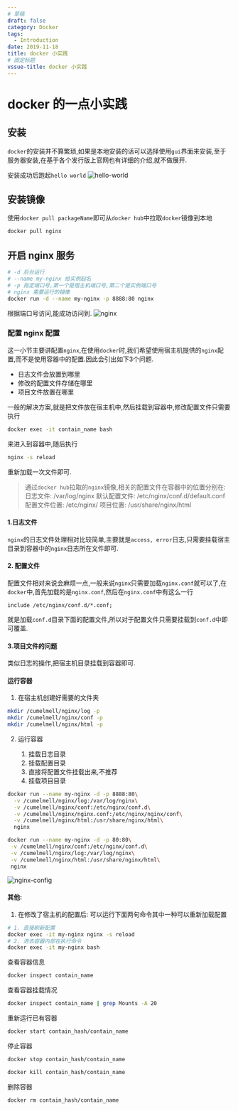 ```yaml
---
# 草稿
draft: false
category: Docker
tags:
  - Introduction
date: 2019-11-18
title: docker 小实践
# 固定标题
vssue-title: docker 小实践
---
```

# docker 的一点小实践

## 安装
` docker `的安装并不算繁琐,如果是本地安装的话可以选择使用` gui `界面来安装,至于服务器安装,在基于各个发行版上官网也有详细的介绍,就不做展开.

安装成功后跑起` hello world `
![hello-world](~@img/devOps/2019-11-18-docker01.png)

## 安装镜像
使用` docker pull packageName `即可从` docker hub `中拉取` docker `镜像到本地
```bash
docker pull nginx
```

## 开启 nginx 服务

```bash
# -d 后台运行
# --name my-nginx 给实例起名
# -p 指定端口号,第一个是宿主机端口号,第二个是实例端口号
# nginx 需要运行的镜像
docker run -d --name my-nginx -p 8888:80 nginx
```
根据端口号访问,能成功访问到.
![nginx](~@img/devOps/2019-11-18-docker02.png)

### 配置 nginx 配置
这一小节主要讲配置` nginx `,在使用` docker `时,我们希望使用宿主机提供的` nginx `配置,而不是使用容器中的配置.因此会引出如下3个问题.

- 日志文件会放置到哪里
- 修改的配置文件存储在哪里
- 项目文件放置在哪里

一般的解决方案,就是把文件放在宿主机中,然后挂载到容器中,修改配置文件只需要执行
```bash
docker exec -it contain_name bash
```
来进入到容器中,随后执行
```bash
nginx -s reload
```
重新加载一次文件即可.

> 通过` docker hub `拉取的` nginx `镜像,相关的配置文件在容器中的位置分别在:
> 日志文件: /var/log/nginx
> 默认配置文件: /etc/nginx/conf.d/default.conf
> 配置文件位置: /etc/nginx/
> 项目位置: /usr/share/nginx/html

#### 1.日志文件
` nginx `的日志文件处理相对比较简单,主要就是` access, error `日志,只需要挂载宿主目录到容器中的` nginx `日志所在文件即可.

#### 2. 配置文件
配置文件相对来说会麻烦一点,一般来说` nginx `只需要加载` nginx.conf `就可以了,在` docker `中,首先加载的是` nginx.conf `,然后在` nginx.conf `中有这么一行
```
include /etc/nginx/conf.d/*.conf;
```
就是加载` conf.d `目录下面的配置文件,所以对于配置文件只需要挂载到` conf.d `中即可覆盖.

#### 3.项目文件的问题
类似日志的操作,把宿主机目录挂载到容器即可.

#### 运行容器
1. 在宿主机创建好需要的文件夹
```bash
mkdir /cumelmell/nginx/log -p
mkdir /cumelmell/nginx/conf -p
mkdir /cumelmell/nginx/html -p
```
2. 运行容器


   1. 挂载日志目录
   2. 挂载配置目录
   3. 直接将配置文件挂载出来,不推荐
   4. 挂载项目目录
```bash
docker run --name my-nginx -d -p 8888:80\
  -v /cumelmell/nginx/log:/var/log/nginx\
  -v /cumelmell/nginx/conf:/etc/nginx/conf.d\
  -v /cumelmell/nginx/nginx.conf:/etc/nginx/nginx/conf\
  -v /cumelmell/nginx/html:/usr/share/nginx/html\
  nginx

docker run --name my-nginx -d -p 80:80\
 -v /cumelmell/nginx/conf:/etc/nginx/conf.d\
 -v /cumelmell/nginx/log:/var/log/nginx\
 -v /cumelmell/nginx/html:/usr/share/nginx/html\
 nginx
```
![nginx-config](~@img/devOps/2019-11-18-docker03.png)


#### 其他:
1. 在修改了宿主机的配置后:
可以运行下面两句命令其中一种可以重新加载配置
```bash
# 1. 直接刷新配置
docker exec -it my-nginx nginx -s reload
# 2. 进去容器内部在执行命令
docker exec -it my-nginx bash
```

查看容器信息
```bash
docker inspect contain_name
```

查看容器挂载情况
```bash
docker inspect contain_name | grep Mounts -A 20
```

重新运行已有容器
```bash
docker start contain_hash/contain_name
```

停止容器
```bash
docker stop contain_hash/contain_name

docker kill contain_hash/contain_name
```

删除容器
```bash
docker rm contain_hash/contain_name
```